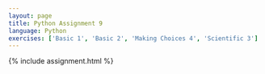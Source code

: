 ```yaml
---
layout: page
title: Python Assignment 9
language: Python
exercises: ['Basic 1', 'Basic 2', 'Making Choices 4', 'Scientific 3']
---
```


{% include assignment.html %}
